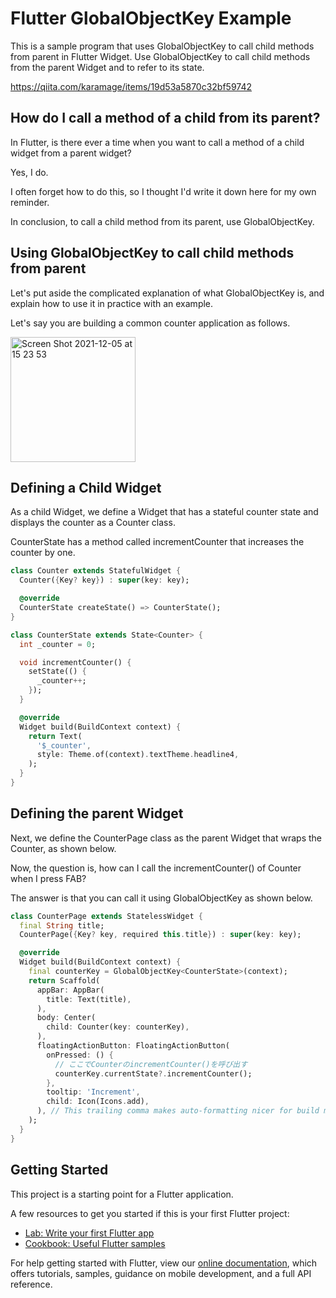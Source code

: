 # Flutter GlobalObjectKey Example

This is a sample program that uses GlobalObjectKey to call child methods from parent in Flutter Widget.
Use GlobalObjectKey to call child methods from the parent Widget and to refer to its state.

https://qiita.com/karamage/items/19d53a5870c32bf59742

## How do I call a method of a child from its parent?
In Flutter, is there ever a time when you want to call a method of a child widget from a parent widget?

Yes, I do.

I often forget how to do this, so I thought I'd write it down here for my own reminder.

In conclusion, to call a child method from its parent, use GlobalObjectKey.

## Using GlobalObjectKey to call child methods from parent
Let's put aside the complicated explanation of what GlobalObjectKey is, and explain how to use it in practice with an example.

Let's say you are building a common counter application as follows.

<img width="200" alt="Screen Shot 2021-12-05 at 15 23 53" src="https://user-images.githubusercontent.com/330715/144738792-c6aa3c04-1870-4929-84e2-4e265ea6c9f5.png">

## Defining a Child Widget
As a child Widget, we define a Widget that has a stateful counter state and displays the counter as a Counter class.

CounterState has a method called incrementCounter that increases the counter by one.

```dart
class Counter extends StatefulWidget {
  Counter({Key? key}) : super(key: key);

  @override
  CounterState createState() => CounterState();
}

class CounterState extends State<Counter> {
  int _counter = 0;

  void incrementCounter() {
    setState(() {
      _counter++;
    });
  }

  @override
  Widget build(BuildContext context) {
    return Text(
      '$_counter',
      style: Theme.of(context).textTheme.headline4,
    );
  }
}
```

## Defining the parent Widget
Next, we define the CounterPage class as the parent Widget that wraps the Counter, as shown below.

Now, the question is, how can I call the incrementCounter() of Counter when I press FAB?

The answer is that you can call it using GlobalObjectKey as shown below.

```dart
class CounterPage extends StatelessWidget {
  final String title;
  CounterPage({Key? key, required this.title}) : super(key: key);

  @override
  Widget build(BuildContext context) {
    final counterKey = GlobalObjectKey<CounterState>(context);
    return Scaffold(
      appBar: AppBar(
        title: Text(title),
      ),
      body: Center(
        child: Counter(key: counterKey),
      ),
      floatingActionButton: FloatingActionButton(
        onPressed: () {
          // ここでCounterのincrementCounter()を呼び出す
          counterKey.currentState?.incrementCounter();
        },
        tooltip: 'Increment',
        child: Icon(Icons.add),
      ), // This trailing comma makes auto-formatting nicer for build methods.
    );
  }
}

```

## Getting Started

This project is a starting point for a Flutter application.

A few resources to get you started if this is your first Flutter project:

- [Lab: Write your first Flutter app](https://flutter.dev/docs/get-started/codelab)
- [Cookbook: Useful Flutter samples](https://flutter.dev/docs/cookbook)

For help getting started with Flutter, view our
[online documentation](https://flutter.dev/docs), which offers tutorials,
samples, guidance on mobile development, and a full API reference.
